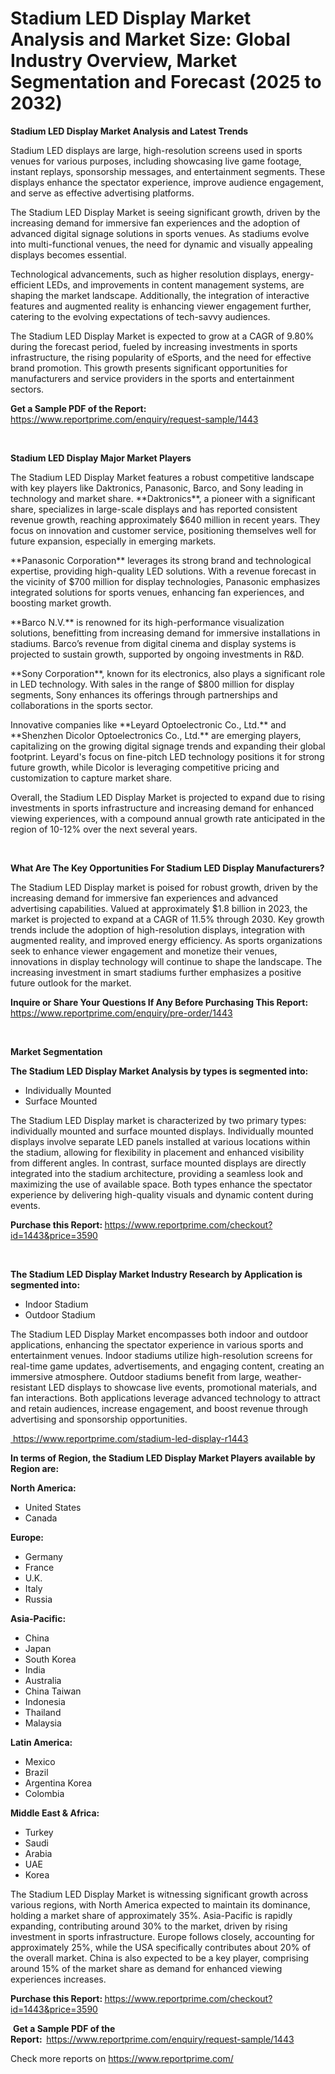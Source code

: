 <p><h1>Stadium LED Display Market Analysis and Market Size: Global Industry Overview, Market Segmentation and Forecast (2025 to 2032)</h1></p><p><strong>Stadium LED Display Market Analysis and Latest Trends</strong></p>
<p><p>Stadium LED displays are large, high-resolution screens used in sports venues for various purposes, including showcasing live game footage, instant replays, sponsorship messages, and entertainment segments. These displays enhance the spectator experience, improve audience engagement, and serve as effective advertising platforms.</p><p>The Stadium LED Display Market is seeing significant growth, driven by the increasing demand for immersive fan experiences and the adoption of advanced digital signage solutions in sports venues. As stadiums evolve into multi-functional venues, the need for dynamic and visually appealing displays becomes essential. </p><p>Technological advancements, such as higher resolution displays, energy-efficient LEDs, and improvements in content management systems, are shaping the market landscape. Additionally, the integration of interactive features and augmented reality is enhancing viewer engagement further, catering to the evolving expectations of tech-savvy audiences.</p><p>The Stadium LED Display Market is expected to grow at a CAGR of 9.80% during the forecast period, fueled by increasing investments in sports infrastructure, the rising popularity of eSports, and the need for effective brand promotion. This growth presents significant opportunities for manufacturers and service providers in the sports and entertainment sectors.</p></p>
<p><strong>Get a Sample PDF of the Report:&nbsp;</strong> <a href="https://www.reportprime.com/enquiry/request-sample/1443?utm_campaign=3327&utm_medium=2&utm_source=Github&utm_content=ia&utm_term=18032025&utm_id=stadium-led-display">https://www.reportprime.com/enquiry/request-sample/1443</a></p>
<p>&nbsp;</p>
<p><strong>Stadium LED Display Major Market Players</strong></p>
<p><p>The Stadium LED Display Market features a robust competitive landscape with key players like Daktronics, Panasonic, Barco, and Sony leading in technology and market share. **Daktronics**, a pioneer with a significant share, specializes in large-scale displays and has reported consistent revenue growth, reaching approximately $640 million in recent years. They focus on innovation and customer service, positioning themselves well for future expansion, especially in emerging markets.</p><p>**Panasonic Corporation** leverages its strong brand and technological expertise, providing high-quality LED solutions. With a revenue forecast in the vicinity of $700 million for display technologies, Panasonic emphasizes integrated solutions for sports venues, enhancing fan experiences, and boosting market growth.</p><p>**Barco N.V.** is renowned for its high-performance visualization solutions, benefitting from increasing demand for immersive installations in stadiums. Barco’s revenue from digital cinema and display systems is projected to sustain growth, supported by ongoing investments in R&D.</p><p>**Sony Corporation**, known for its electronics, also plays a significant role in LED technology. With sales in the range of $800 million for display segments, Sony enhances its offerings through partnerships and collaborations in the sports sector.</p><p>Innovative companies like **Leyard Optoelectronic Co., Ltd.** and **Shenzhen Dicolor Optoelectronics Co., Ltd.** are emerging players, capitalizing on the growing digital signage trends and expanding their global footprint. Leyard's focus on fine-pitch LED technology positions it for strong future growth, while Dicolor is leveraging competitive pricing and customization to capture market share.</p><p>Overall, the Stadium LED Display Market is projected to expand due to rising investments in sports infrastructure and increasing demand for enhanced viewing experiences, with a compound annual growth rate anticipated in the region of 10-12% over the next several years.</p></p>
<p>&nbsp;</p>
<p><strong>What Are The Key Opportunities For Stadium LED Display Manufacturers?</strong></p>
<p><p>The Stadium LED Display market is poised for robust growth, driven by the increasing demand for immersive fan experiences and advanced advertising capabilities. Valued at approximately $1.8 billion in 2023, the market is projected to expand at a CAGR of 11.5% through 2030. Key growth trends include the adoption of high-resolution displays, integration with augmented reality, and improved energy efficiency. As sports organizations seek to enhance viewer engagement and monetize their venues, innovations in display technology will continue to shape the landscape. The increasing investment in smart stadiums further emphasizes a positive future outlook for the market.</p></p>
<p><strong>Inquire or Share Your Questions If Any Before Purchasing This Report:</strong> <a href="https://www.reportprime.com/enquiry/pre-order/1443?utm_campaign=3327&utm_medium=2&utm_source=Github&utm_content=ia&utm_term=18032025&utm_id=stadium-led-display">https://www.reportprime.com/enquiry/pre-order/1443</a></p>
<p>&nbsp;</p>
<p><strong>Market Segmentation</strong></p>
<p><strong>The Stadium LED Display Market Analysis by types is segmented into:</strong></p>
<p><ul><li>Individually Mounted</li><li>Surface Mounted</li></ul></p>
<p><p>The Stadium LED Display market is characterized by two primary types: individually mounted and surface mounted displays. Individually mounted displays involve separate LED panels installed at various locations within the stadium, allowing for flexibility in placement and enhanced visibility from different angles. In contrast, surface mounted displays are directly integrated into the stadium architecture, providing a seamless look and maximizing the use of available space. Both types enhance the spectator experience by delivering high-quality visuals and dynamic content during events.</p></p>
<p><strong>Purchase this Report:&nbsp;</strong><a href="https://www.reportprime.com/checkout?id=1443&price=3590&utm_campaign=3327&utm_medium=2&utm_source=Github&utm_content=ia&utm_term=18032025&utm_id=stadium-led-display">https://www.reportprime.com/checkout?id=1443&price=3590</a></p>
<p>&nbsp;</p>
<p><strong>The Stadium LED Display Market Industry Research by Application is segmented into:</strong></p>
<p><ul><li>Indoor Stadium</li><li>Outdoor Stadium</li></ul></p>
<p><p>The Stadium LED Display Market encompasses both indoor and outdoor applications, enhancing the spectator experience in various sports and entertainment venues. Indoor stadiums utilize high-resolution screens for real-time game updates, advertisements, and engaging content, creating an immersive atmosphere. Outdoor stadiums benefit from large, weather-resistant LED displays to showcase live events, promotional materials, and fan interactions. Both applications leverage advanced technology to attract and retain audiences, increase engagement, and boost revenue through advertising and sponsorship opportunities.</p></p>
<p><a href="https://www.reportprime.com/stadium-led-display-r1443?utm_campaign=3327&utm_medium=2&utm_source=Github&utm_content=ia&utm_term=18032025&utm_id=stadium-led-display">&nbsp;https://www.reportprime.com/stadium-led-display-r1443</a></p>
<p><strong>In terms of Region, the Stadium LED Display Market Players available by Region are:</strong></p>
<p>
    <p> <strong> North America: </strong>
        <ul>
            <li>United States</li>
            <li>Canada</li>
        </ul>
        </p> 
    <p> <strong> Europe: </strong>
        <ul>
            <li>Germany</li>
            <li>France</li>
            <li>U.K.</li>
            <li>Italy</li>
            <li>Russia</li>
        </ul>
        </p> 
    <p> <strong> Asia-Pacific: </strong>
        <ul>
            <li>China</li>
            <li>Japan</li>
            <li>South Korea</li>
            <li>India</li>
            <li>Australia</li>
            <li>China Taiwan</li>
            <li>Indonesia</li>
            <li>Thailand</li>
            <li>Malaysia</li>
        </ul>
        </p> 
    <p> <strong> Latin America: </strong>
        <ul>
            <li>Mexico</li>
            <li>Brazil</li>
            <li>Argentina Korea</li>
            <li>Colombia</li>
        </ul>
        </p> 
    <p> <strong> Middle East & Africa: </strong>
        <ul>
            <li>Turkey</li>
            <li>Saudi</li>
            <li>Arabia</li>
            <li>UAE</li>
            <li>Korea</li>
        </ul>
    </p>
    </p>
<p><p>The Stadium LED Display Market is witnessing significant growth across various regions, with North America expected to maintain its dominance, holding a market share of approximately 35%. Asia-Pacific is rapidly expanding, contributing around 30% to the market, driven by rising investment in sports infrastructure. Europe follows closely, accounting for approximately 25%, while the USA specifically contributes about 20% of the overall market. China is also expected to be a key player, comprising around 15% of the market share as demand for enhanced viewing experiences increases.</p></p>
<p><strong>Purchase this Report: </strong><a href="https://www.reportprime.com/checkout?id=1443&price=3590&utm_campaign=3327&utm_medium=2&utm_source=Github&utm_content=ia&utm_term=18032025&utm_id=stadium-led-display">https://www.reportprime.com/checkout?id=1443&price=3590</a></p>
<p>&nbsp;<strong>Get a Sample PDF of the Report:&nbsp;&nbsp;</strong><a href="https://www.reportprime.com/enquiry/request-sample/1443?utm_campaign=3327&utm_medium=2&utm_source=Github&utm_content=ia&utm_term=18032025&utm_id=stadium-led-display">https://www.reportprime.com/enquiry/request-sample/1443</a></p>
<p><strong></strong></p>
<p>Check more reports on <a href="https://www.reportprime.com/?utm_campaign=3327&utm_medium=2&utm_source=Github&utm_content=ia&utm_term=18032025&utm_id=stadium-led-display">https://www.reportprime.com/</a></p>